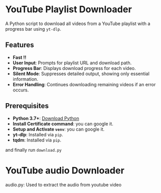 # YouTube Playlist Downloader

A Python script to download all videos from a YouTube playlist with a progress bar using `yt-dlp`.

## Features
- **Fast !!**
- **User Input**: Prompts for playlist URL and download path.
- **Progress Bar**: Displays download progress for each video.
- **Silent Mode**: Suppresses detailed output, showing only essential information.
- **Error Handling**: Continues downloading remaining videos if an error occurs.

## Prerequisites

- **Python 3.7+**: [Download Python](https://www.python.org/downloads/)
- **Install Certificate command**: you can google it.
- **Setup and Activate `venv`**: you can google it.
- **yt-dlp**: Installed via `pip`.
- **tqdm**: Installed via `pip`.

and finally run `download.py`
# YouTube audio Downloader
audio.py: Used to extract the audio from youtube video
